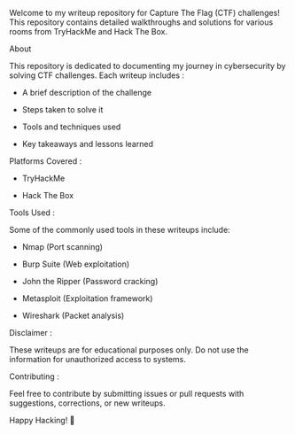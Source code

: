 
Welcome to my writeup repository for Capture The Flag (CTF) challenges! This repository contains detailed walkthroughs and solutions for various rooms from TryHackMe and Hack The Box.

About

This repository is dedicated to documenting my journey in cybersecurity by solving CTF challenges. Each writeup includes :

- A brief description of the challenge

- Steps taken to solve it

- Tools and techniques used

- Key takeaways and lessons learned

Platforms Covered :

- TryHackMe
  
- Hack The Box

Tools Used : 

Some of the commonly used tools in these writeups include:

- Nmap (Port scanning)

- Burp Suite (Web exploitation)

- John the Ripper (Password cracking)

- Metasploit (Exploitation framework)

- Wireshark (Packet analysis)

Disclaimer :

These writeups are for educational purposes only. Do not use the information for unauthorized access to systems.

Contributing : 

Feel free to contribute by submitting issues or pull requests with suggestions, corrections, or new writeups.

Happy Hacking! 🚀


